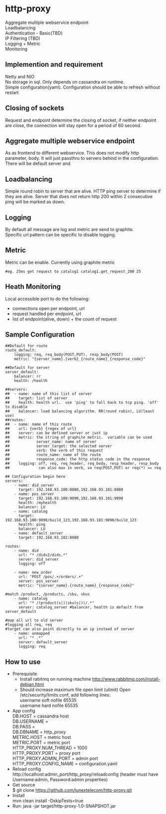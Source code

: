 http-proxy
==========
  Aggregate multiple webservice endpoint  
  Loadbalancing  
  Authentication - Basic(TBD)  
  IP Filtering (TBD)  
  Logging + Metric  
  Monitoring  

## Implemention and requirement
  Netty and NIO  
  No storage in sql. Only depends on cassandra on runtime.  
  Simple configuration(yaml).  Configuration should be able to refresh without restart  

## Closing of sockets
  Request and endpoint determine the closing of socket, if neither endpoint are close, the connection will stay open for a period of 60 second.

## Aggregate multiple webservice endpoint
  As as frontend to different webservice.  This does not modify http parameter, body.  It will just passthru to servers behind in the configuration.  There will be default server and

## Loadbalancing
  Simple round robin to server that are alive.  HTTP ping server to determine if they are alive.  Server that does not return http 200 within 2 consecutive ping will be marked as down.

## Logging
  By default all message are log and metric are send to graphite.  
  Specific url pattern can be specific to disable logging.  

## Metric
Metric can be enable. Currently using graphite metric
```
#eg. 25ms get request to catalog1 catalog1.get_request_200 25
```  
## Heath Monitoring
Local accessible port to do the following:  
- connections open per endpoint, url  
- request handled per endpoint, url  
- list of endpoint(alive, down)  + the count of request


## Sample Configuration
```
##Default for route
route_default:	
	logging: req, req_body(POST,PUT), resp_body(POST)
	metric: "{server_name}.{verb}_{route_name}_{response_code}"

##Default for server
server_default:
	balancer: rr
	health: /health

##servers:
##	- name: name of this list of server
##	  target: list of server
##	  health: health url.  use 'ping' to fall back to tcp ping. 'off' to disable 
##	  balancer: load balancing algorithm. RR(round robin), LU(least use)
##routes:	
##	- name: name of this route
##	  url: {verb} {regex of url}
##	  server: can be defined server or just ip
##	  metric: the string of graphite metric.  variable can be used 
##			  server_name: name of server
##			  server_target: the selected server
##			  verb: the verb of this request
##			  route_name: name of the route
##			  response_code: the http status code in the response
##	  logging: off, req, req_header, req_body, resp_header, resp_body
##		       can also max in verb, so req(POST,PUT) or req(*) == req

## Configuration begin here
servers:
	- name: did_server
	  target: 192.168.93.100:8080,192.168.93.101:8080
	- name: pos_server
	  target: 192.168.93.100:9090,192.168.93.101:9090
      health: /myhealth
      balancer: LU
	- name: catalog
	  target: 192.168.93.100:9090/build_123,192.168.93.101:9090/build_123
      health: ping
      balancer: LU      
    - name: default_server
      target: 192.168.93.102:8080

routes:	
	- name: did
	  url: "* /didv2/dids.*"
	  server: did_server
	  logging: off

	- name: new_order
	  url: "POST /pos/.+/orders/.+"
	  server: pos_server
	  metric: "{server_name}.{route_name}_{response_code}"

#match /product, /products, /sku, skus
	- name: catalog
	  url: "* /(product(s|)|sku(s|))/.*"
	  server: catalog_server #balancer, health is default from server_default

#map all url to old server
#logging all req, req
#target can also point directly to an ip instead of server
	- name: unmapped
	  url: "* .*"
	  server: default_server
	  logging: req      
```

## How to use
- Prerequisite
  - Install rabitmq on running machine http://www.rabbitmq.com/install-debian.html  	
  - Should increase maximum file open limit (ulimit) 
    Open /etc/security/limits.conf, add following lines:  
      username     soft    nofile          65535  
      username     hard    nofile          65535  
- App config  
  DB.HOST = cassandra host  
  DB.USERNAME =   
  DB.PASS =   
  DB.DBNAME = http_proxy  
  METRIC.HOST = metric host  
  METRIC.PORT = metric port  
  HTTP_PROXY.NUM_THREAD = 1000  
  HTTP_PROXY.PORT = proxy port  
  HTTP_PROXY.ADMIN_PORT = admin port  
  HTTP_PROXY.CONFIG_NAME = configuration.yaml  
- Reload config  
  http://localhost:admin_port/http_proxy/reloadconfig 
  (header must have Username:admin, Password:admin properties)
- Get source  
  $ git clone https://github.com/lunextelecom/http-proxy.git
- Install  
   mvn clean install -DskipTests=true
- Run: java -jar target/http-proxy-1.0-SNAPSHOT.jar
  
